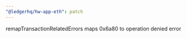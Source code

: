 ```yaml
---
"@ledgerhq/hw-app-eth": patch
---
```


remapTransactionRelatedErrors maps 0x6a80 to operation denied error
